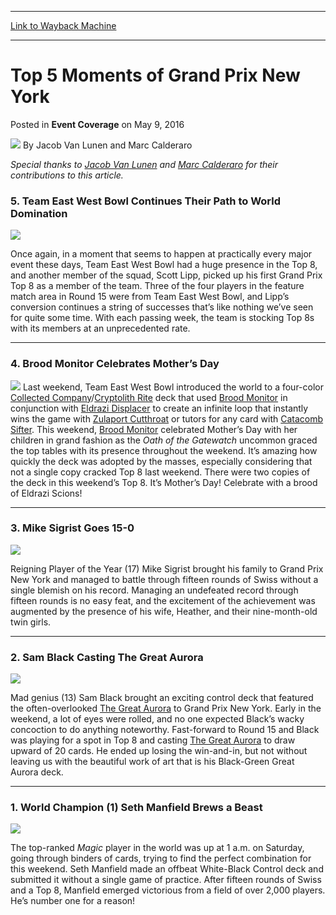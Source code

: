 
---
[Link to Wayback Machine](https://web.archive.org/web/20170415135316/http://magic.wizards.com/en/events/coverage/gpny16/top-5-moments-2016-05-08)

[_metadata_:author]:- "Jacob Van Lunen and Marc Calderaro"
[_metadata_:description]:- "Special thanks to Jacob Van Lunen and Marc Calderaro for their contributions to this article.&#13; &#13; 5. Team East West Bowl Continues Their Path to World Domination&#13; &#13;"
[_metadata_:generator]:- "Drupal 7 (http://drupal.org)"
[_metadata_:node]:- "1021701"
[_metadata_:path_date]:- "2016-05-08"
[_metadata_:publish_date]:- "2016-05-09"
[_metadata_:source]:- "div-main-content"
[_metadata_:title]:- "Top 5 Moments of Grand Prix New York"
[_metadata_:wayback_capture_timestamp]:- "2017-04-15 13:53:16"
[_metadata_:wayback_raw_url]:- "https://web.archive.org/web/20170415135316id_/http://magic.wizards.com/en/events/coverage/gpny16/top-5-moments-2016-05-08"
[_metadata_:wayback_url]:- "http://magic.wizards.com/en/events/coverage/gpny16/top-5-moments-2016-05-08"
---


Top 5 Moments of Grand Prix New York
====================================



 Posted in **Event Coverage**
 on May 9, 2016 






![](https://media.magic.wizards.com/styles/auth_small/public/images/hero/wizardslogo_thumb.jpg)
By Jacob Van Lunen and Marc Calderaro











*Special thanks to* [*Jacob Van Lunen*](https://twitter.com/JVLTMS) *and* [*Marc Calderaro*](https://twitter.com/MarcCalderaro) *for their contributions to this article.*


### 5. Team East West Bowl Continues Their Path to World Domination


![](https://media.wizards.com/2016/events/gpny16/SF---Scott-Lipp.jpg)


Once again, in a moment that seems to happen at practically every major event these days, Team East West Bowl had a huge presence in the Top 8, and another member of the squad, Scott Lipp, picked up his first Grand Prix Top 8 as a member of the team. Three of the four players in the feature match area in Round 15 were from Team East West Bowl, and Lipp’s conversion continues a string of successes that’s like nothing we’ve seen for quite some time. With each passing week, the team is stocking Top 8s with its members at an unprecedented rate.




---

### 4. Brood Monitor Celebrates Mother’s Day


[![](http://gatherer.wizards.com/Handlers/Image.ashx?type=card&name=Brood+Monitor)](http://gatherer.wizards.com/Pages/Card/Details.aspx?name=Brood+Monitor)
Last weekend, Team East West Bowl introduced the world to a four-color [Collected Company](http://gatherer.wizards.com/Pages/Card/Details.aspx?name=Collected+Company)/[Cryptolith Rite](http://gatherer.wizards.com/Pages/Card/Details.aspx?name=Cryptolith+Rite) deck that used [Brood Monitor](http://gatherer.wizards.com/Pages/Card/Details.aspx?name=Brood+Monitor) in conjunction with [Eldrazi Displacer](http://gatherer.wizards.com/Pages/Card/Details.aspx?name=Eldrazi+Displacer) to create an infinite loop that instantly wins the game with [Zulaport Cutthroat](http://gatherer.wizards.com/Pages/Card/Details.aspx?name=Zulaport+Cutthroat) or tutors for any card with [Catacomb Sifter](http://gatherer.wizards.com/Pages/Card/Details.aspx?name=Catacomb+Sifter). This weekend, [Brood Monitor](http://gatherer.wizards.com/Pages/Card/Details.aspx?name=Brood+Monitor) celebrated Mother’s Day with her children in grand fashion as the *Oath of the Gatewatch* uncommon graced the top tables with its presence throughout the weekend. It’s amazing how quickly the deck was adopted by the masses, especially considering that not a single copy cracked Top 8 last weekend. There were two copies of the deck in this weekend’s Top 8. It’s Mother’s Day! Celebrate with a brood of Eldrazi Scions!




---

### 3. Mike Sigrist Goes 15-0


**![](https://media.wizards.com/2016/events/gpny16/moments_T8---Sigrist.jpg)**


Reigning Player of the Year (17) Mike Sigrist brought his family to Grand Prix New York and managed to battle through fifteen rounds of Swiss without a single blemish on his record. Managing an undefeated record through fifteen rounds is no easy feat, and the excitement of the achievement was augmented by the presence of his wife, Heather, and their nine-month-old twin girls.




---

### 2. Sam Black Casting The Great Aurora


![](https://media.wizards.com/2016/events/gpny16/Sam-Black-2.jpg)


Mad genius (13) Sam Black brought an exciting control deck that featured the often-overlooked [The Great Aurora](http://gatherer.wizards.com/Pages/Card/Details.aspx?name=The+Great+Aurora) to Grand Prix New York. Early in the weekend, a lot of eyes were rolled, and no one expected Black’s wacky concoction to do anything noteworthy. Fast-forward to Round 15 and Black was playing for a spot in Top 8 and casting [The Great Aurora](http://gatherer.wizards.com/Pages/Card/Details.aspx?name=The+Great+Aurora) to draw upward of 20 cards. He ended up losing the win-and-in, but not without leaving us with the beautiful work of art that is his Black-Green Great Aurora deck.




---

### 1. World Champion (1) Seth Manfield Brews a Beast


![](https://media.wizards.com/2016/events/gpny16/fiinals_manfield_trophy.jpg)


The top-ranked *Magic* player in the world was up at 1 a.m. on Saturday, going through binders of cards, trying to find the perfect combination for this weekend. Seth Manfield made an offbeat White-Black Control deck and submitted it without a single game of practice. After fifteen rounds of Swiss and a Top 8, Manfield emerged victorious from a field of over 2,000 players. He’s number one for a reason!







